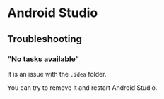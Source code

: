 # Android Studio

## Troubleshooting

### "No tasks available"

It is an issue with the `.idea` folder.

You can try to remove it and restart Android Studio.
